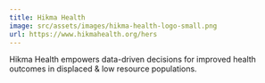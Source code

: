 ```yaml
---
title: Hikma Health
image: src/assets/images/hikma-health-logo-small.png
url: https://www.hikmahealth.org/hers
---
```

Hikma Health empowers data-driven decisions for improved health outcomes in displaced & low resource populations.
